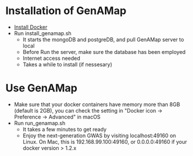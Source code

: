 # Installation of GenAMap

* [Install Docker](https://docs.docker.com/engine/installation/)
* Run install_genamap.sh
    * It starts the mongoDB and postgreDB, and pull GenAMap server to local
    * Before Run the server, make sure the database has been employed
    * Internet access needed
    * Takes a while to install (if nessesary)

# Use GenAMap

* Make sure that your docker containers have memory more than 8GB (default is 2GB), you can check the setting in "Docker icon -> Preference -> Advanced" in macOS
* Run run_genamap.sh 
   * It takes a few minutes to get ready
   * Enjoy the next-generation GWAS by visiting localhost:49160 on Linux. On Mac, this is 192.168.99.100:49160, or 0.0.0.0:49160 if your docker version > 1.2.x
